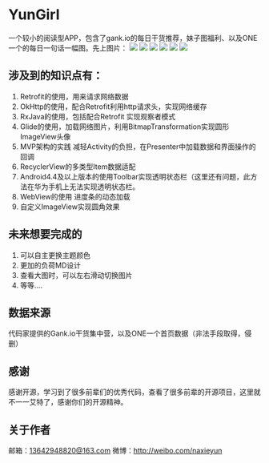 # YunGirl #

一个较小的阅读型APP，包含了gank.io的每日干货推荐，妹子图福利、以及ONE一个的每日一句话一幅图。先上图片：
![](http://o9kwn04o6.bkt.clouddn.com/%E5%BE%AE%E4%BF%A1%E6%88%AA%E5%9B%BE_zhengmian.png)
![](http://o9kwn04o6.bkt.clouddn.com/%E5%BE%AE%E4%BF%A1%E6%88%AA%E5%9B%BE_webview.png)
![](http://o9kwn04o6.bkt.clouddn.com/%E5%BE%AE%E4%BF%A1%E6%88%AA%E5%9B%BE_drawlayout.png)
![](http://o9kwn04o6.bkt.clouddn.com/%E5%BE%AE%E4%BF%A1%E6%88%AA%E5%9B%BE_meizilist.png)
![](http://o9kwn04o6.bkt.clouddn.com/%E5%BE%AE%E4%BF%A1%E6%88%AA%E5%9B%BE_picture.png)
![](http://o9kwn04o6.bkt.clouddn.com/%E5%BE%AE%E4%BF%A1%E6%88%AA%E5%9B%BE_oneyige.png)

## 涉及到的知识点有： ##

1. Retrofit的使用，用来请求网络数据
2. OkHttp的使用，配合Retrofit利用http请求头，实现网络缓存
3. RxJava的使用，包括配合Retrofit 实现观察者模式
4. Glide的使用，加载网络图片，利用BitmapTransformation实现圆形ImageView头像
5. MVP架构的实践 减轻Activity的负担，在Presenter中加载数据和界面操作的回调
6. RecyclerView的多类型Item数据适配
7. Android4.4及以上版本的使用Toolbar实现透明状态栏（这里还有问题，此方法在华为手机上无法实现透明状态栏。
8. WebView的使用  进度条的动态加载
9. 自定义ImageView实现圆角效果


## 未来想要完成的 ##

1. 可以自主更换主题颜色
2. 更加的负荷MD设计
3. 查看大图时，可以左右滑动切换图片
4. 等等....

## 数据来源 ##

代码家提供的Gank.io干货集中营，以及ONE一个首页数据（非法手段取得，侵删）


## 感谢 ##
感谢开源，学习到了很多前辈们的优秀代码，查看了很多前辈的开源项目，这里就不一一艾特了，感谢你们的开源精神。

## 关于作者 ##

邮箱：13642948820@163.com
微博：http://weibo.com/naxieyun


